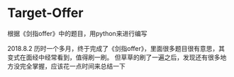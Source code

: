 # Target-Offer
根据《剑指offer》中的题目，用python来进行编写

2018.8.2
历时一个多月，终于完成了《剑指offer》，里面很多题目很有意思，其变式在面经中经常看到，值得刷一刷。
但草草的刷了一遍之后，发现还有很多地方没完全掌握，应该花一点时间来总结一下
